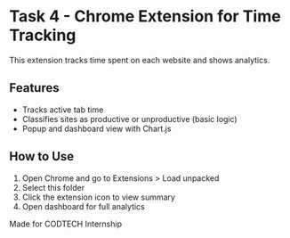 # Task 4 - Chrome Extension for Time Tracking

This extension tracks time spent on each website and shows analytics.

## Features
- Tracks active tab time
- Classifies sites as productive or unproductive (basic logic)
- Popup and dashboard view with Chart.js

## How to Use
1. Open Chrome and go to Extensions > Load unpacked
2. Select this folder
3. Click the extension icon to view summary
4. Open dashboard for full analytics

Made for CODTECH Internship
